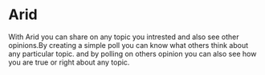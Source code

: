 # Arid
With Arid you can share  on any topic you intrested and also see other opinions.By creating a simple poll you can know what others think about any particular topic.
and by polling on others opinion you can also see how you are true or right about any topic.
